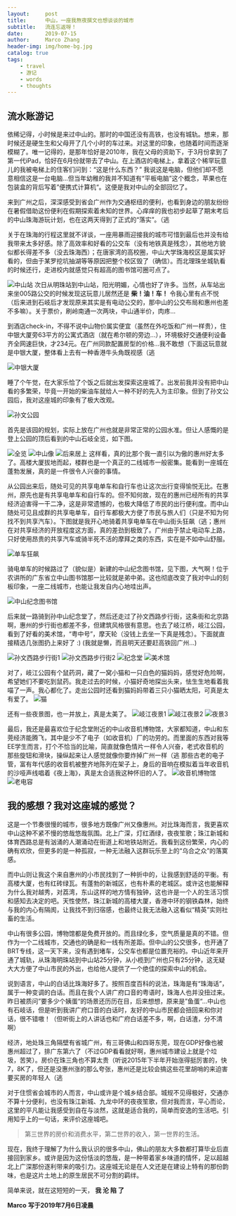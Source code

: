 ```yaml
---
layout:     post
title:      中山，一座我熬夜撰文也想谈谈的城市
subtitle:   流连忘返呀！
date:       2019-07-15
author:     Marco Zhang
header-img: img/home-bg.jpg
catalog: true
tags:
    - travel
    - 游记
    - words
    - thoughts
---
```


## 流水账游记
依稀记得，小时候是来过中山的。那时的中国还没有高铁，也没有城轨。想来，那时候还是硬生生和父母开了几个小时的车过来。对这里的印象，也随着时间而逐渐模糊了。唯一记得的，是那年恰好是2010年，我在父母的资助下，于3月份拿到了第一代iPad，恰好在6月份就带去了中山。在上酒店的电梯上，拿着这个稀罕玩意儿的我被电梯上的住客们问到：“这是什么东西？” 我说这是电脑，但他们却不愿意相信这是一台电脑...但当年幼稚的我并不知道有“平板电脑”这个概念，苹果也在包装盒的背后写着”便携式计算机“。这便是我对中山的全部回忆了。

来到广州之后，深深感受到省会广州作为交通枢纽的便利，也看到身边的朋友纷纷在暑假借助这份便利在假期探索着未知的世界。心痒痒的我也初步起草了期末考后的中山珠海游玩计划，也在这两天得到了正式的“落实”。（逃

关于在珠海的行程这里就不详谈，一座用暴雨迎接我的城市可惜到最后也并没有给我带来太多好感。除了高效率和好看的公交车（没有地铁真是残念），其他地方貌似都长得差不多（没去珠海西）；在唐家湾的高校圈，中山大学珠海校区是属实好看的，但由于某罗挖坑抽湖等等原因把整个校区毁了（确信）。而北理珠坐城轨看的时候还行，走进校内就感觉只有超高的图书馆可圈可点了。

![中山站](https://github.com/MarcoZhang703/MarcoZhang703.github.io/raw/master/post_img/zhongshan/zs_station.JPG)
次日从明珠站到中山站，阳光明媚，心情也好了许多。当然，从车站出来坐005路公交的时候发现这玩意儿居然还是 **柴！油！车！** 令我心里有点不悦（后来进到石岐后才发现原来其实是有电动公交的，那中山的公交布局和惠州也差不多嘛）。关于票价，刷岭南通一次两块，中山通半价，肉疼...

到酒店check-in，不得不说中山物价属实便宜（虽然在外吃饭和广州一样贵），住中银大厦旁63平方的公寓式酒店（就在希尔顿的旁边...），环境极好交通便利设备齐全网速巨快，才234元。在广州同款配置房型的价格...我不敢想（下面这玩意就是中银大厦，整体看上去有一种香港牛头角既视感（逃

![中银大厦](https://github.com/MarcoZhang703/MarcoZhang703.github.io/raw/master/post_img/zhongshan/boc_building.JPG)

睡了个午觉，在大家乐恰了个饭之后就出发探索这座城了。出发前我并没有把中山看的多繁荣，毕竟一开始的柴油车就给人一种不好的先入为主印象。但到了孙文公园后，我对这座城的印象有了极大改观。

![孙文公园](https://github.com/MarcoZhang703/MarcoZhang703.github.io/raw/master/post_img/zhongshan/memor_park.JPG)

首先是该园的规划，实际上放在广州也就是非常正常的公园水准。但让人感慨的是登上公园的顶后看到的中山石岐全览，如下图。

![全览](https://github.com/MarcoZhang703/MarcoZhang703.github.io/raw/master/post_img/zhongshan/overview.JPG)
![中山像](https://github.com/MarcoZhang703/MarcoZhang703.github.io/raw/master/post_img/zhongshan/statue.JPG)
![后来居上](https://github.com/MarcoZhang703/MarcoZhang703.github.io/raw/master/post_img/zhongshan/houlai.JPG)
这样看，真的比那个我一直引以为傲的惠州好太多了。高楼大厦拔地而起，楼群也是一个真正的二线城市一般密集。能看到一座城在蓬勃发展，真的是一件很令人兴奋的事情。

从公园出来后，随处可见的共享电单车和自行车也让这次出行变得愉悦无比。在惠州，原先也是有共享电单车和自行车的。但不知何故，现在的惠州已经所有的共享经济迫害得一干二净，这是非常遗憾的，也极大降低了市民的出行便利度。而中山随处可见且成群的共享电单车，自行车都极大方便了市民与旅人们（只是不知为何找不到共享汽车）。下图就是我开心地骑着共享电单车在中山街头狂飙（逃；惠州在对共享经济的开放程度这方面，真的差劲到极致了。广州由于禁止电动车上路，只好使用昂贵的共享汽车或骑半死不活的摩拜之类的东西，实在是不如中山舒服。

![单车狂飙](https://github.com/MarcoZhang703/MarcoZhang703.github.io/raw/master/post_img/zhongshan/bike_riding.JPG)

骑电单车的时候路过了（貌似是）新建的中山纪念图书馆，见下图，大气啊！位于农讲所的广东省立中山图书馆那一比较就是弟中弟。这也彻底改变了我对中山的刻板印象，一座二线城市，也能让我发自内心地哇出声。

![中山纪念图书馆](https://github.com/MarcoZhang703/MarcoZhang703.github.io/raw/master/post_img/zhongshan/library.JPG)

后来就一路骑到孙中山纪念堂了，然后还走过了孙文西路步行街，这条街和北京路啊，惠州的步行街也都差不多，但建筑风格很有意思。也去了岐江桥，岐江公园，看到了好看的美术馆，“粤中号”，摩天轮（没钱上去坐一下真是残念）。下面就直接精选几张图扔上来好了 :) (我就是懒，而且明天还要赶高铁回广州...)

![孙文西路步行街1](https://github.com/MarcoZhang703/MarcoZhang703.github.io/raw/master/post_img/zhongshan/cultural_street.JPG)
![孙文西路步行街2](https://github.com/MarcoZhang703/MarcoZhang703.github.io/raw/master/post_img/zhongshan/cul_street2.JPG)
![纪念堂](https://github.com/MarcoZhang703/MarcoZhang703.github.io/raw/master/post_img/zhongshan/memor_hall2.JPG)
![美术馆](https://github.com/MarcoZhang703/MarcoZhang703.github.io/raw/master/post_img/zhongshan/art_museum.JPG)

对了，岐江公园有个鼠药洞，藏了一窝小猫和一只白色的猫妈妈，感觉好危险啊，希望她们不要吃到鼠药。我走过去的时候，小猫好奇地探出头来，怯生生地看着我喵了一声。我心都化了。走出公园时还看到猫妈妈带着三只小猫晒太阳，可真是太有爱了。
![猫](https://github.com/MarcoZhang703/MarcoZhang703.github.io/raw/master/post_img/zhongshan/kitty.JPG)

还有一些夜景图，也一并放上，真是太美了。
![岐江夜景1](https://github.com/MarcoZhang703/MarcoZhang703.github.io/raw/master/post_img/zhongshan/qijiang_night2.JPG)
![岐江夜景2](https://github.com/MarcoZhang703/MarcoZhang703.github.io/raw/master/post_img/zhongshan/motianlun_bridge.JPG)
![夜景3](https://github.com/MarcoZhang703/MarcoZhang703.github.io/raw/master/post_img/zhongshan/guangminglu_bridge.JPG)

最后，我还是最喜欢位于纪念堂附近的中山收音机博物馆，大家都知道，中山和东莞经济能腾飞，其中是少不了电子（如收音机）厂的功劳的。而里面的东西对我等EE学生而言，打个不恰当的比喻，简直就像色情片一样令人兴奋，老式收音机的那些旋钮和滑块，操纵起来让人感觉就像你要炸掉广州一样（逃
那些古老的电子管，富有年代感的收音机被整齐地陈列在架子上，身后的音响在模拟着当年收音机的沙哑声线唱着《夜上海》，真是太合适我这种怀旧的人了。
![收音机博物馆](https://github.com/MarcoZhang703/MarcoZhang703.github.io/raw/master/post_img/zhongshan/radio_museum.JPG)
![老电容](https://github.com/MarcoZhang703/MarcoZhang703.github.io/raw/master/post_img/zhongshan/capacitor.JPG)

## 我的感想？我对这座城的感觉？

这是一个节奏很慢的城市，很多地方既像广州又像惠州。对比珠海而言，我更喜欢中山这种不紧不慢的悠哉悠哉氛围。北上广深，灯红酒绿，夜夜笙歌；珠江新城和体育西路总是有汹涌的人潮涌动在街道上和地铁站附近。我看到这份繁荣，内心的确有欢欣，但更多的是一种孤寂，一种无法融入这群玩乐至上的“乌合之众”的落寞感。

而中山则让我这个来自惠州的小市民找到了一种折中的，让我感到舒适的平衡。有高楼大厦，也有红砖绿瓦。有蓬勃的新城区，也有朴素的老城区。或许这也能解释为什么我对越秀，对荔湾，东山这样的地方情有独钟，这也许是一个人的生活习惯和感知去决定的吧。天性使然，珠江新城的高楼大厦，香港中环的钢铁森林，始终与我的内心有隔阂，让我找不到归宿感，也最终让我无法融入这看似“精英”实则社畜的生活。

中山有很多公园，博物馆都是免费开放的。而且绿化多，空气质量是真的不错。但作为一个二线城市，交通也的确是和一线有所差距。但中山的公交很多，也开通了BRT专线，这一天下来，没有遇到堵车，公交车也都是位置充裕的。中山近年来开通了城轨，从珠海明珠站到中山站25分钟，从小榄到广州也只有25分钟，这无疑大大方便了中山市民的外出，也给他人提供了一个绝佳的探索中山的机会。

说到语言，中山的白话比珠海好多了。按照百度百科的说法，珠海是有“珠海话”，属于一种变调的白话。而且在我个人讲广府口音的粤语时，珠海人也并没扭过来。昨日被质问”要多少个姨蛋“的场景还历历在目，后来想想，原来是”鱼蛋“...中山也有石岐话，但是听到我讲广府口音的白话时，友好的中山市民都会扭回来和你对话，很不错嗷！（但听街上的人讲话也和广府白话差不多，啊，白话渣，分不清啊）

经济，地处珠三角隔壁有省城广州，有三哥佛山和四哥东莞，现在GDP好像也被惠州超过了，排广东第六了（不过GDP看看就好啊，惠州城市建设上就是个垃圾，苦笑）。房价在珠三角也不算太贵（听说2015年下半年开始涨得挺厉害的，快7，8K了，但还是没惠州涨的那么夸张，惠州还是比较会搞这些花里胡哨的来迫害要买房的年轻人（逃

对于住惯省会城市的人而言，中山或许是个城乡结合部。城规不见得极好，交通亦不算十分便利，也没有珠江新城、九龙中环的夜夜笙歌，但对我而言，平心而论，这里的平凡能让我感受到自在与淡然，这就是适合我的，简单而安逸的生活吧。引用知乎上的一句话，来评价这座城吧。
>第三世界的房价和消费水平，第二世界的收入，第一世界的生活。

现在，我终于理解了为什么我认识的很多中山，佛山的朋友大多数都打算毕业后直接回到家乡。或许是因为这份恬淡的悠哉，是一种带着家乡味道的情怀，足以超越北上广深那份逐利带来的吸引力。这座城无论是在人文还是在建设上特有的那份韵味，也是这片土地上的原生居民不可分割的羁绊。

简单来说，就在这短短的一天，
**我 沦 陷 了**


__Marco__
__写于2019年7月6日凌晨__
